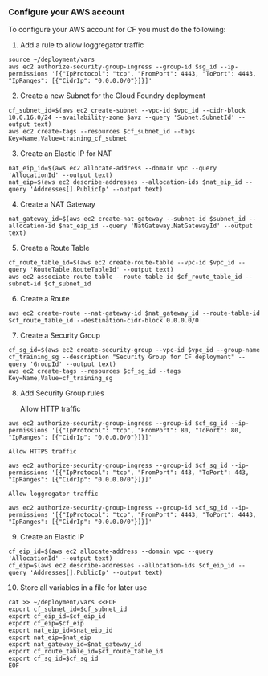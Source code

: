 ### Configure your AWS account

To configure your AWS account for CF you must do the following:

1. Add a rule to allow loggregator traffic
```
source ~/deployment/vars
aws ec2 authorize-security-group-ingress --group-id $sg_id --ip-permissions '[{"IpProtocol": "tcp", "FromPort": 4443, "ToPort": 4443, "IpRanges": [{"CidrIp": "0.0.0.0/0"}]}]'
```

2. Create a new Subnet for the Cloud Foundry deployment
```
cf_subnet_id=$(aws ec2 create-subnet --vpc-id $vpc_id --cidr-block 10.0.16.0/24 --availability-zone $avz --query 'Subnet.SubnetId' --output text)
aws ec2 create-tags --resources $cf_subnet_id --tags Key=Name,Value=training_cf_subnet
```

3. Create an Elastic IP for NAT
```
nat_eip_id=$(aws ec2 allocate-address --domain vpc --query 'AllocationId' --output text)
nat_eip=$(aws ec2 describe-addresses --allocation-ids $nat_eip_id --query 'Addresses[].PublicIp' --output text)
```

4. Create a NAT Gateway
```
nat_gateway_id=$(aws ec2 create-nat-gateway --subnet-id $subnet_id --allocation-id $nat_eip_id --query 'NatGateway.NatGatewayId' --output text)
```

5. Create a Route Table
```
cf_route_table_id=$(aws ec2 create-route-table --vpc-id $vpc_id --query 'RouteTable.RouteTableId' --output text)
aws ec2 associate-route-table --route-table-id $cf_route_table_id --subnet-id $cf_subnet_id
```

6. Create a Route
```
aws ec2 create-route --nat-gateway-id $nat_gateway_id --route-table-id $cf_route_table_id --destination-cidr-block 0.0.0.0/0
```

7. Create a Security Group
```
cf_sg_id=$(aws ec2 create-security-group --vpc-id $vpc_id --group-name cf_training_sg --description "Security Group for CF deployment" --query 'GroupId' --output text)
aws ec2 create-tags --resources $cf_sg_id --tags Key=Name,Value=cf_training_sg
```

8. Add Security Group rules

    Allow HTTP traffic
```
aws ec2 authorize-security-group-ingress --group-id $cf_sg_id --ip-permissions '[{"IpProtocol": "tcp", "FromPort": 80, "ToPort": 80, "IpRanges": [{"CidrIp": "0.0.0.0/0"}]}]'
```
    Allow HTTPS traffic
```
aws ec2 authorize-security-group-ingress --group-id $cf_sg_id --ip-permissions '[{"IpProtocol": "tcp", "FromPort": 443, "ToPort": 443, "IpRanges": [{"CidrIp": "0.0.0.0/0"}]}]'
```
    Allow loggregator traffic
```
aws ec2 authorize-security-group-ingress --group-id $cf_sg_id --ip-permissions '[{"IpProtocol": "tcp", "FromPort": 4443, "ToPort": 4443, "IpRanges": [{"CidrIp": "0.0.0.0/0"}]}]'
```

9. Create an Elastic IP
```
cf_eip_id=$(aws ec2 allocate-address --domain vpc --query 'AllocationId' --output text)
cf_eip=$(aws ec2 describe-addresses --allocation-ids $cf_eip_id --query 'Addresses[].PublicIp' --output text)
```

10. Store all variables in a file for later use
```
cat >> ~/deployment/vars <<EOF
export cf_subnet_id=$cf_subnet_id
export cf_eip_id=$cf_eip_id
export cf_eip=$cf_eip
export nat_eip_id=$nat_eip_id
export nat_eip=$nat_eip
export nat_gateway_id=$nat_gateway_id
export cf_route_table_id=$cf_route_table_id
export cf_sg_id=$cf_sg_id
EOF
```
